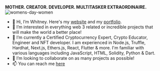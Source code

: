 **MOTHER. CREATOR. DEVELOPER. MULTITASKER EXTRAORDINAIRE.**![womens-day-women](https://user-images.githubusercontent.com/98197972/160264681-6133e551-a179-4fa6-8972-c2e6a36ba6bb.gif)
-  👋 Hi, I’m Whitney. Here's my [website](https://www.cryptwithwhit.com) and my [portfolio](https://whijhar-github-io.vercel.app/).
- 👀 I’m interested in everything web 3 related or incredible projects that will make the world a better place! 
- 🌱 I’m currently a Certified Cryptocurrency Expert, Crypto Educator, Engineer and NFT developer. I am experienced in Node.js, Truffle, Hardhat, Next.js, Ethers.js, React, Flutter & more. I'm familiar with various languages including JavaScript, HTML, Solidity, Python & Dart.
- 💞️ I’m looking to collaborate on as many projects as possible! 
- 📫 You can reach me [here](whitney@cryptwithwhit.com)
<!---
whijhar/whijhar is a ✨ special ✨ repository because its `README.md` (this file) appears on your GitHub profile.
You can click the Preview link to take a look at your changes.
--->

